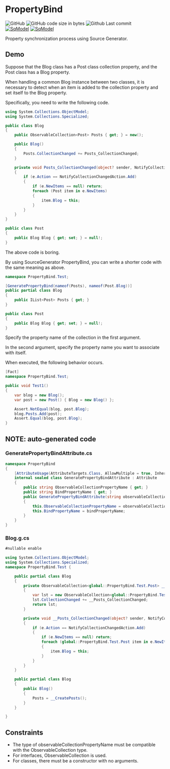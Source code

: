 # PropertyBind
![GitHub](https://img.shields.io/github/license/mk3008/PropertyBind)
![GitHub code size in bytes](https://img.shields.io/github/languages/code-size/mk3008/PropertyBind)
![Github Last commit](https://img.shields.io/github/last-commit/mk3008/PropertyBind)  
[![SqModel](https://img.shields.io/nuget/v/PropertyBind.svg)](https://www.nuget.org/packages/PropertyBind/) 
[![SqModel](https://img.shields.io/nuget/dt/PropertyBind.svg)](https://www.nuget.org/packages/PropertyBind/) 

Property synchronization process using Source Generator.

## Demo
Suppose that the Blog class has a Post class collection property, and the Post class has a Blog property.

When handling a common Blog instance between two classes, it is necessary to detect when an item is added to the collection property and set itself to the Blog property.

Specifically, you need to write the following code.

```cs
using System.Collections.ObjectModel;
using System.Collections.Specialized;

public class Blog
{
	public ObservableCollection<Post> Posts { get; } = new();

	public Blog()
	{
		Posts.CollectionChanged += Posts_CollectionChanged;
	}

	private void Posts_CollectionChanged(object? sender, NotifyCollectionChangedEventArgs e)
	{
		if (e.Action == NotifyCollectionChangedAction.Add)
		{
			if (e.NewItems == null) return;
			foreach (Post item in e.NewItems)
			{
				item.Blog = this;
			}
		}
	}
}

public class Post
{
	public Blog Blog { get; set; } = null!;
}
```

The above code is boring.

By using SourceGenerator PropertyBind, you can write a shorter code with the same meaning as above.

```cs
namespace PropertyBind.Test;

[GeneratePropertyBind(nameof(Posts), nameof(Post.Blog))]
public partial class Blog
{
	public IList<Post> Posts { get; }
}

public class Post
{
	public Blog Blog { get; set; } = null!;
}
```

Specify the property name of the collection in the first argument.

In the second argument, specify the property name you want to associate with itself.

When executed, the following behavior occurs.
```cs
[Fact]
namespace PropertyBind.Test;

public void Test1()
{
	var blog = new Blog();
	var post = new Post() { Blog = new Blog() };

	Assert.NotEqual(blog, post.Blog);
	blog.Posts.Add(post);
	Assert.Equal(blog, post.Blog);
}
```

## NOTE: auto-generated code

### GeneratePropertyBindAttribute.cs
```cs
namespace PropertyBind
{
    [AttributeUsage(AttributeTargets.Class, AllowMultiple = true, Inherited = false)]
    internal sealed class GeneratePropertyBindAttribute : Attribute
    {
        public string ObservableCollectionPropertyName { get; } 
        public string BindPropertyName { get; } 
        public GeneratePropertyBindAttribute(string observableCollectionPropertyName, string bindPropertyName)
        {
            this.ObservableCollectionPropertyName = observableCollectionPropertyName;
			this.BindPropertyName = bindPropertyName;
        }
    }
}
```

### Blog.g.cs
```cs
#nullable enable

using System.Collections.ObjectModel;
using System.Collections.Specialized;
namespace PropertyBind.Test {

	public partial class Blog
	{
		private ObservableCollection<global::PropertyBind.Test.Post> __CreatePosts()
		{
			var lst = new ObservableCollection<global::PropertyBind.Test.Post>();
			lst.CollectionChanged += __Posts_CollectionChanged;
			return lst;		
		}

		private void __Posts_CollectionChanged(object? sender, NotifyCollectionChangedEventArgs e)
		{
			if (e.Action == NotifyCollectionChangedAction.Add)
			{
				if (e.NewItems == null) return;
				foreach (global::PropertyBind.Test.Post item in e.NewItems)
				{
					item.Blog = this;
				}
			}
		}
	}

	public partial class Blog
	{
		public Blog()
		{
            Posts = __CreatePosts();
		}
	}

}

```

## Constraints
- The type of observableCollectionPropertyName must be compatible with the ObservableCollection<T> type.
- For interfaces, ObservableCollection<T> is used.
- For classes, there must be a constructor with no arguments.

